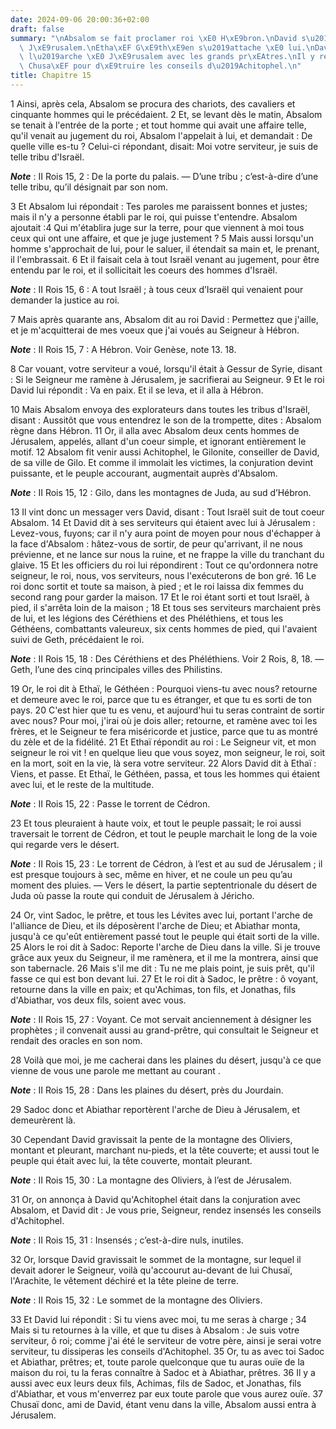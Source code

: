 ```yaml
---
date: 2024-09-06 20:00:36+02:00
draft: false
summary: "\nAbsalom se fait proclamer roi \xE0 H\xE9bron.\nDavid s\u2019enfuit de\
  \ J\xE9rusalem.\nEtha\xEF G\xE9th\xE9en s\u2019attache \xE0 lui.\nDavid renvoie\
  \ l\u2019arche \xE0 J\xE9rusalem avec les grands pr\xEAtres.\nIl y renvoie aussi\
  \ Chusa\xEF pour d\xE9truire les conseils d\u2019Achitophel.\n"
title: Chapitre 15
---
```





1 Ainsi, après cela, Absalom se procura des chariots, des cavaliers et cinquante hommes qui le précédaient. 2 Et, se levant dès le matin, Absalom se tenait à l'entrée de la porte ; et tout homme qui avait une affaire telle, qu'il venait au jugement du roi, Absalom l'appelait à lui, et demandait : De quelle ville es-tu ? Celui-ci répondant, disait: Moi votre serviteur, je suis de telle tribu d'Israël.

***Note*** :  II Rois 15, 2 : De la porte du palais. ― D’une tribu ; c’est-à-dire d’une telle tribu, qu’il désignait par son nom.

3 Et Absalom lui répondait : Tes paroles me paraissent bonnes et justes; mais il n'y a personne établi par le roi, qui puisse t'entendre. Absalom ajoutait :4 Qui m'établira juge sur la terre, pour que viennent à moi tous ceux qui ont une affaire, et que je juge justement ? 5 Mais aussi lorsqu'un homme s'approchait de lui, pour le saluer, il étendait sa main et, le prenant, il l'embrassait. 6 Et il faisait cela à tout Israël venant au jugement, pour être entendu par le roi, et il sollicitait les coeurs des hommes d'Israël.

***Note*** :  II Rois 15, 6 : A tout Israël ; à tous ceux d’Israël qui venaient pour demander la justice au roi.


7 Mais après quarante ans, Absalom dit au roi David : Permettez que j'aille, et je m'acquitterai de mes voeux que j'ai voués au Seigneur à Hébron.

***Note*** :  II Rois 15, 7 : A Hébron. Voir Genèse, note 13. 18.

8 Car vouant, votre serviteur a voué, lorsqu'il était à Gessur de Syrie, disant : Si le Seigneur me ramène à Jérusalem, je sacrifierai au Seigneur. 9 Et le roi David lui répondit : Va en paix. Et il se leva, et il alla à Hébron.


10 Mais Absalom envoya des explorateurs dans toutes les tribus d'Israël, disant : Aussitôt que vous entendrez le son de la trompette, dites : Absalom règne dans Hébron. 11 Or, il alla avec Absalom deux cents hommes de Jérusalem, appelés, allant d'un coeur simple, et ignorant entièrement le motif. 12 Absalom fit venir aussi Achitophel, le Gilonite, conseiller de David, de sa ville de Gilo. Et comme il immolait les victimes, la conjuration devint puissante, et le peuple accourant, augmentait auprès d'Absalom.

***Note*** :  II Rois 15, 12 : Gilo, dans les montagnes de Juda, au sud d’Hébron.


13 Il vint donc un messager vers David, disant : Tout Israël suit de tout coeur Absalom. 14 Et David dit à ses serviteurs qui étaient avec lui à Jérusalem : Levez-vous, fuyons; car il n'y aura point de moyen pour nous d'échapper à la face d'Absalom : hâtez-vous de sortir, de peur qu'arrivant, il ne nous prévienne, et ne lance sur nous la ruine, et ne frappe la ville du tranchant du glaive. 15 Et les officiers du roi lui répondirent : Tout ce qu'ordonnera notre seigneur, le roi, nous, vos serviteurs, nous l'exécuterons de bon gré. 16 Le roi donc sortit et toute sa maison, à pied ; et le roi laissa dix femmes du second rang pour garder la maison. 17 Et le roi étant sorti et tout Israël, à pied, il s'arrêta loin de la maison ; 18 Et tous ses serviteurs marchaient près de lui, et les légions des Céréthiens et des Phéléthiens, et tous les Géthéens, combattants valeureux, six cents hommes de pied, qui l'avaient suivi de Geth, précédaient le roi.

***Note*** :  II Rois 15, 18 : Des Céréthiens et des Phéléthiens. Voir 2 Rois, 8, 18. ― Geth, l’une des cinq principales villes des Philistins.


19 Or, le roi dit à Ethaï, le Géthéen : Pourquoi viens-tu avec nous? retourne et demeure avec le roi, parce que tu es étranger, et que tu es sorti de ton pays. 20 C'est hier que tu es venu, et aujourd'hui tu seras contraint de sortir avec nous? Pour moi, j'irai où je dois aller; retourne, et ramène avec toi les frères, et le Seigneur te fera miséricorde et justice, parce que tu as montré du zèle et de la fidélité. 21 Et Ethaï répondit au roi : Le Seigneur vit, et mon seigneur le roi vit ! en quelque lieu que vous soyez, mon seigneur, le roi, soit en la mort, soit en la vie, là sera votre serviteur. 22 Alors David dit à Ethaï : Viens, et passe. Et Ethaï, le Géthéen, passa, et tous les hommes qui étaient avec lui, et le reste de la multitude.

***Note*** :  II Rois 15, 22 : Passe le torrent de Cédron.


23 Et tous pleuraient à haute voix, et tout le peuple passait; le roi aussi traversait le torrent de Cédron, et tout le peuple marchait le long de la voie qui regarde vers le désert.

***Note*** :  II Rois 15, 23 : Le torrent de Cédron, à l’est et au sud de Jérusalem ; il est presque toujours à sec, même en hiver, et ne coule un peu qu’au moment des pluies. ― Vers le désert, la partie septentrionale du désert de Juda où passe la route qui conduit de Jérusalem à Jéricho.


24 Or, vint Sadoc, le prêtre, et tous les Lévites avec lui, portant l'arche de l'alliance de Dieu, et ils déposèrent l'arche de Dieu; et Abiathar monta, jusqu'à ce qu'eût entièrement passé tout le peuple qui était sorti de la ville. 25 Alors le roi dit à Sadoc: Reporte l'arche de Dieu dans la ville. Si je trouve grâce aux yeux du Seigneur, il me ramènera, et il me la montrera, ainsi que son tabernacle. 26 Mais s'il me dit : Tu ne me plais point, je suis prêt, qu'il fasse ce qui est bon devant lui. 27 Et le roi dit à Sadoc, le prêtre : ô voyant, retourne dans la ville en paix; et qu'Achimas, ton fils, et Jonathas, fils d'Abiathar, vos deux fils, soient avec vous.

***Note*** :  II Rois 15, 27 : Voyant. Ce mot servait anciennement à désigner les prophètes ; il convenait aussi au grand-prêtre, qui consultait le Seigneur et rendait des oracles en son nom.

28 Voilà que moi, je me cacherai dans les plaines du désert, jusqu'à ce que vienne de vous une parole me mettant au courant .

***Note*** :  II Rois 15, 28 : Dans les plaines du désert, près du Jourdain.

29 Sadoc donc et Abiathar reportèrent l'arche de Dieu à Jérusalem, et demeurèrent là.


30 Cependant David gravissait la pente de la montagne des Oliviers, montant et pleurant, marchant nu-pieds, et la tête couverte; et aussi tout le peuple qui était avec lui, la tête couverte, montait pleurant.

***Note*** :  II Rois 15, 30 : La montagne des Oliviers, à l’est de Jérusalem.

31 Or, on annonça à David qu'Achitophel était dans la conjuration avec Absalom, et David dit : Je vous prie, Seigneur, rendez insensés les conseils d'Achitophel.

***Note*** :  II Rois 15, 31 : Insensés ; c’est-à-dire nuls, inutiles.

32 Or, lorsque David gravissait le sommet de la montagne, sur lequel il devait adorer le Seigneur, voilà qu'accourut au-devant de lui Chusaï, l'Arachite, le vêtement déchiré et la tête pleine de terre.

***Note*** :  II Rois 15, 32 : Le sommet de la montagne des Oliviers.

33 Et David lui répondit : Si tu viens avec moi, tu me seras à charge ; 34 Mais si tu retournes à la ville, et que tu dises à Absalom : Je suis votre serviteur, ô roi; comme j'ai été le serviteur de votre père, ainsi je serai votre serviteur, tu dissiperas les conseils d'Achitophel. 35 Or, tu as avec toi Sadoc et Abiathar, prêtres; et, toute parole quelconque que tu auras ouïe de la maison du roi, tu la feras connaître à Sadoc et à Abiathar, prêtres. 36 Il y a aussi avec eux leurs deux fils, Achimas, fils de Sadoc, et Jonathas, fils d'Abiathar, et vous m'enverrez par eux toute parole que vous aurez ouïe. 37 Chusaï donc, ami de David, étant venu dans la ville, Absalom aussi entra à Jérusalem.

